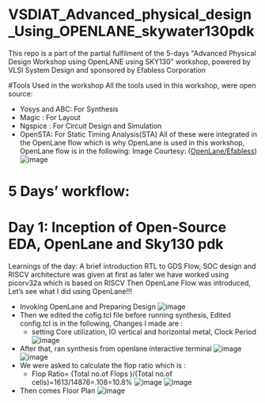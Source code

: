 # VSDIAT_Advanced_physical_design_Using_OPENLANE_skywater130pdk
This repo is a part of the partial fulfilment of the 5-days "Advanced Physical Design Workshop using OpenLANE using SKY130" workshop, powered by VLSI System Design and sponsored by Efabless Corporation

#Tools Used in the workshop
All the tools used in this workshop, were open source:
* Yosys and ABC: For Synthesis
* Magic : For Layout
* Ngspice : For Circuit Design and Simulation
* OpenSTA: For Static Timing Analysis(STA)
All of these were integrated in the OpenLane flow which is why OpenLane is used in this workshop, OpenLane flow is in the following: Image Courtesy: ([OpenLane/Efabless](https://github.com/efabless/openlane/blob/master/doc/openlane.flow.1.png))
![image](https://user-images.githubusercontent.com/46148300/183437184-febf53bc-7266-4e1f-9e79-e21f73bb50b3.png)

# 5 Days’ workflow:
# Day 1:  Inception of Open-Source EDA, OpenLane and Sky130 pdk
Learnings of the day:
A brief introduction RTL to GDS Flow, SOC design and RISCV architecture was given at first as later we have worked using picorv32a which is based on RISCV
Then OpenLane Flow was introduced, Let’s see what I did using OpenLane!!!
 
* Invoking OpenLane and Preparing Design
![image](https://user-images.githubusercontent.com/46148300/183443947-9eee4e29-614f-47c3-9a81-892991e533ef.png)
* Then we edited the cofig.tcl file before running synthesis, Edited config.tcl is in the following, Changes I made are :
   * setting Core utilization, IO vertical and horizontal metal, Clock Period 
![image](https://user-images.githubusercontent.com/46148300/183444998-92b8b354-6723-453c-8f96-989216050e6e.png)
* After that, ran synthesis from openlane interactive terminal
![image](https://user-images.githubusercontent.com/46148300/183445411-ecff8b83-2587-4774-b9b7-e14ad0d32086.png)
![image](https://user-images.githubusercontent.com/46148300/183445680-b6fb60b1-e54d-464a-ac79-6b1ea5968289.png)
* We were asked to calculate the flop ratio which is :
  * Flop Ratio= (Total no.of Flops )/(Total no.of cells)=1613/14876=.108=10.8%
![image](https://user-images.githubusercontent.com/46148300/183447701-63f08942-251f-430b-beb3-7ccf82f10789.png)
![image](https://user-images.githubusercontent.com/46148300/183447787-92e36f9c-f894-45d0-970a-2175079c79ad.png)
* Then comes Floor Plan
![image](https://user-images.githubusercontent.com/46148300/183449816-d9aa4166-bda4-4adb-81a5-a2b40c5e301d.png)






